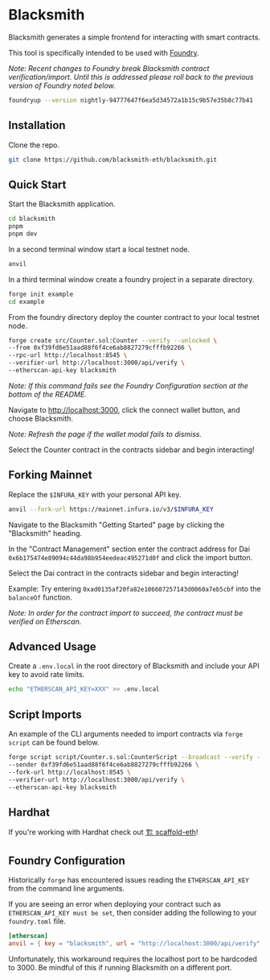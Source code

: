 # Blacksmith

Blacksmith generates a simple frontend for interacting with smart contracts.

This tool is specifically intended to be used with [Foundry](https://getfoundry.sh/).

_Note: Recent changes to Foundry break Blacksmith contract verification/import. Until this is addressed please roll back to the previous version of Foundry noted below._

```bash
foundryup --version nightly-94777647f6ea5d34572a1b15c9b57e35b8c77b41
```

## Installation

Clone the repo.

```bash
git clone https://github.com/blacksmith-eth/blacksmith.git
```

## Quick Start

Start the Blacksmith application.

```bash
cd blacksmith
pnpm
pnpm dev
```

In a second terminal window start a local testnet node.

```bash
anvil
```

In a third terminal window create a foundry project in a separate directory.

```bash
forge init example
cd example
```

From the foundry directory deploy the counter contract to your local testnet node.

```bash
forge create src/Counter.sol:Counter --verify --unlocked \
--from 0xf39fd6e51aad88f6f4ce6ab8827279cfffb92266 \
--rpc-url http://localhost:8545 \
--verifier-url http://localhost:3000/api/verify \
--etherscan-api-key blacksmith
```

_Note: If this command fails see the Foundry Configuration section at the bottom of the README._

Navigate to [http://localhost:3000](http://localhost:3000), click the connect wallet button, and choose Blacksmith.

_Note: Refresh the page if the wallet modal fails to dismiss._

Select the Counter contract in the contracts sidebar and begin interacting!

## Forking Mainnet

Replace the `$INFURA_KEY` with your personal API key.

```bash
anvil --fork-url https://mainnet.infura.io/v3/$INFURA_KEY
```

Navigate to the Blacksmith "Getting Started" page by clicking the "Blacksmith" heading.

In the "Contract Management" section enter the contract address for Dai `0x6b175474e89094c44da98b954eedeac495271d0f` and click the import button.

Select the Dai contract in the contracts sidebar and begin interacting!

Example: Try entering `0xad0135af20fa82e106607257143d0060a7eb5cbf` into the `balanceOf` function.

_Note: In order for the contract import to succeed, the contract must be verified on Etherscan._

## Advanced Usage

Create a `.env.local` in the root directory of Blacksmith and include your API key to avoid rate limits.

```bash
echo "ETHERSCAN_API_KEY=XXX" >> .env.local
```

## Script Imports

An example of the CLI arguments needed to import contracts via `forge script` can be found below.

```bash
forge script script/Counter.s.sol:CounterScript --broadcast --verify --unlocked \
--sender 0xf39fd6e51aad88f6f4ce6ab8827279cfffb92266 \
--fork-url http://localhost:8545 \
--verifier-url http://localhost:3000/api/verify \
--etherscan-api-key blacksmith
```

## Hardhat

If you're working with Hardhat check out [🏗 scaffold-eth](https://github.com/scaffold-eth/scaffold-eth)!

## Foundry Configuration

Historically `forge` has encountered issues reading the `ETHERSCAN_API_KEY` from the command line arguments.

If you are seeing an error when deploying your contract such as `ETHERSCAN_API_KEY must be set`, then consider adding the following to your `foundry.toml` file.

```toml
[etherscan]
anvil = { key = "blacksmith", url = "http://localhost:3000/api/verify" }
```

Unfortunately, this workaround requires the localhost port to be hardcoded to 3000. Be mindful of this if running Blacksmith on a different port.
